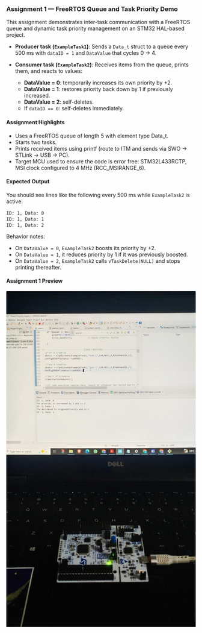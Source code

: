 ### Assignment 1 — FreeRTOS Queue and Task Priority Demo

This assignment demonstrates inter-task communication with a FreeRTOS queue and dynamic task priority management on an STM32 HAL-based project.

- **Producer task (`ExampleTask1`)**: Sends a `Data_t` struct to a queue every 500 ms with `dataID = 1` and `DataValue` that cycles 0 → 4.

- **Consumer task (`ExampleTask2`)**: Receives items from the queue, prints them, and reacts to values:
  - **DataValue = 0**: temporarily increases its own priority by +2.
  - **DataValue = 1**: restores priority back down by 1 if previously increased.
  - **DataValue = 2**: self-deletes.
  - If `dataID == 0`: self-deletes immediately.

#### Assignment Highlights
- Uses a FreeRTOS queue of length 5 with element type Data_t.
- Starts two tasks.
- Prints received items using printf (route to ITM and sends via SWO -> STLink -> USB -> PC).
 - Target MCU used to ensure the code is error free: STM32L433RCTP, MSI clock configured to 4 MHz (RCC_MSIRANGE_6).


#### Expected Output
You should see lines like the following every 500 ms while `ExampleTask2` is active:

```
ID: 1, Data: 0
ID: 1, Data: 1
ID: 1, Data: 2
```

Behavior notes:
- On `DataValue = 0`, `ExampleTask2` boosts its priority by +2.
- On `DataValue = 1`, it reduces priority by 1 if it was previously boosted.
- On `DataValue = 2`, `ExampleTask2` calls `vTaskDelete(NULL)` and stops printing thereafter.


#### Assignment 1 Preview

![Embedded Assignment Overview](Assignment%201/EmbeddedAssignment.jpeg)

